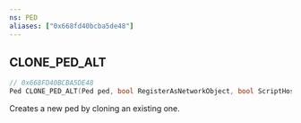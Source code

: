 ```yaml
---
ns: PED
aliases: ["0x668fd40bcba5de48"]
---
```

## CLONE_PED_ALT

```c
// 0x668FD40BCBA5DE48
Ped CLONE_PED_ALT(Ped ped, bool RegisterAsNetworkObject, bool ScriptHostObject, bool LinkBlends, bool CloneCompressedDamage);
```

Creates a new ped by cloning an existing one.

